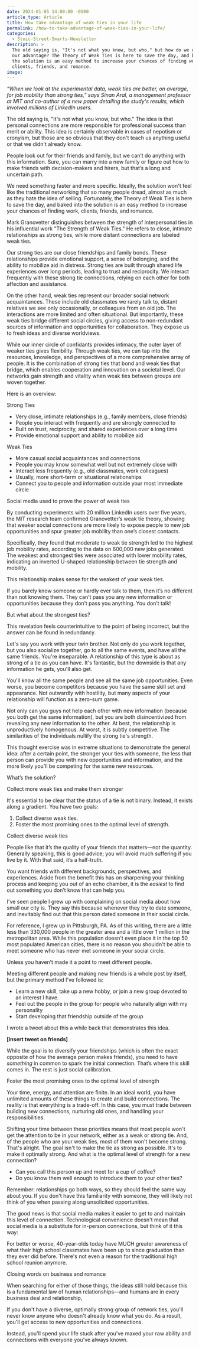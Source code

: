 ```yaml
---
date: 2024-01-05 14:00:00 -0500
article_type: Article
title: How take advantage of weak ties in your life
permalink: /how-to-take-advantage-of-weak-ties-in-your-life/
categories:
  - Stoic-Street-Smarts-Newsletter
description: >
  The old saying is, "It's not what you know, but who," but how do we use it to
  our advantage? The Theory of Weak Ties is here to save the day, and baked into
  the solution is an easy method to increase your chances of finding work,
  clients, friends, and romance.
image:
---
```

*“When we look at the experimental data, weak ties are better, on average, for job mobility than strong ties,” says Sinan Aral, a management professor at MIT and co-author of a new paper detailing the study's results, which involved millions of LinkedIn users.*



The old saying is, "It's not what you know, but who." The idea is that personal connections are more responsible for professional success than merit or ability. This idea is certainly observable in cases of nepotism or cronyism, but those are so obvious that they don't teach us anything useful or that we didn't already know.



People look out for their friends and family, but we can’t do anything with this information. Sure, you can marry into a new family or figure out how to make friends with decision-makers and hirers, but that’s a long and uncertain path.&nbsp;



We need something faster and more specific. Ideally, the solution won't feel like the traditional networking that so many people dread, almost as much as they hate the idea of selling. Fortunately, the Theory of Weak Ties is here to save the day, and baked into the solution is an easy method to increase your chances of finding work, clients, friends, and romance.



Mark Granovetter distinguishes between the strength of interpersonal ties in his influential work "The Strength of Weak Ties." He refers to close, intimate relationships as strong ties, while more distant connections are labeled weak ties.



Our strong ties are our close friendships and family bonds. These relationships provide emotional support, a sense of belonging, and the ability to mobilize aid in distress. Strong ties are built through shared life experiences over long periods, leading to trust and reciprocity. We interact frequently with these strong tie connections, relying on each other for both affection and assistance.



On the other hand, weak ties represent our broader social network acquaintances. These include old classmates we rarely talk to, distant relatives we see only occasionally, or colleagues from an old job. The interactions are more limited and often situational. But importantly, these weak ties bridge different social circles, giving access to non-redundant sources of information and opportunities for collaboration. They expose us to fresh ideas and diverse worldviews.



While our inner circle of confidants provides intimacy, the outer layer of weaker ties gives flexibility. Through weak ties, we can tap into the resources, knowledge, and perspectives of a more comprehensive array of people. It is the combination of strong ties that bond and weak ties that bridge, which enables cooperation and innovation on a societal level. Our networks gain strength and vitality when weak ties between groups are woven together.



Here is an overview:



Strong Ties

* Very close, intimate relationships (e.g., family members, close friends)
* People you interact with frequently and are strongly connected to
* Built on trust, reciprocity, and shared experiences over a long time
* Provide emotional support and ability to mobilize aid

Weak Ties

* More casual social acquaintances and connections
* People you may know somewhat well but not extremely close with
* Interact less frequently (e.g., old classmates, work colleagues)
* Usually, more short-term or situational relationships
* Connect you to people and information outside your most immediate circle



Social media used to prove the power of weak ties



By conducting experiments with 20 million LinkedIn users over five years, the MIT research team confirmed Granovetter’s weak tie theory, showing that weaker social connections are more likely to expose people to new job opportunities and spur greater job mobility than one’s closest contacts.



Specifically, they found that moderate to weak tie strength led to the highest job mobility rates, according to the data on 600,000 new jobs generated. The weakest and strongest ties were associated with lower mobility rates, indicating an inverted U-shaped relationship between tie strength and mobility.



This relationship makes sense for the weakest of your weak ties.&nbsp;



If you barely know someone or hardly ever talk to them, then it’s no different than not knowing them. They can’t pass you any new information or opportunities because they don’t pass you anything. You don’t talk!



But what about the strongest ties?&nbsp;



This revelation feels counterintuitive to the point of being incorrect, but the answer can be found in redundancy.



Let's say you work with your twin brother. Not only do you work together, but you also socialize together, go to all the same events, and have all the same friends. You're inseparable. A relationship of this type is about as strong of a tie as you can have. It's fantastic, but the downside is that any information he gets, you'll also get.



You'll know all the same people and see all the same job opportunities. Even worse, you become competitors because you have the same skill set and appearance. Not outwardly with hostility, but many aspects of your relationship will function as a zero-sum game.



Not only can you guys not help each other with new information (because you both get the same information), but you are both disincentivized from revealing any new information to the other. At best, the relationship is unproductively homogenous. At worst, it is subtly competitive. The similarities of the individuals nullify the strong tie's strength.



This thought exercise was in extreme situations to demonstrate the general idea: after a certain point, the stronger your ties with someone, the less that person can provide you with new opportunities and information, and the more likely you’ll be competing for the same new resources.



What’s the solution?



Collect more weak ties and make them stronger



It's essential to be clear that the status of a tie is not binary. Instead, it exists along a gradient. You have two goals:



1. Collect diverse weak ties.
2. Foster the most promising ones to the optimal level of strength.



Collect diverse weak ties



People like that it’s the quality of your friends that matters—not the quantity. Generally speaking, this is good advice; you will avoid much suffering if you live by it. With that said, it’s a half-truth.



You want friends with different backgrounds, perspectives, and experiences. Aside from the benefit this has on sharpening your thinking process and keeping you out of an echo chamber, it is the *easiest* to find out something you don’t know that can help you.



I've seen people I grew up with complaining on social media about how small our city is. They say this because whenever they try to date someone, and inevitably find out that this person dated someone in their social circle.



For reference, I grew up in Pittsburgh, PA. As of this writing, there are a little less than 330,000 people in the greater area and a little over 1 million in the metropolitan area. While this population doesn't even place it in the top 50 most populated American cities, there is no reason you shouldn't be able to meet someone who has never met someone in your social circle.



Unless you haven’t made it a point to meet different people.



Meeting different people and making new friends is a whole post by itself, but the primary method I've followed is:



* Learn a new skill, take up a new hobby, or join a new group devoted to an interest I have.
* Feel out the people in the group for people who naturally align with my personality
* Start developing that friendship outside of the group



I wrote a tweet about this a while back that demonstrates this idea.



**\[insert tweet on friends\]**



While the goal is to diversify your friendships (which is often the exact opposite of how the average person makes friends), you need to have *something* in common to spark the initial connection. That’s where this skill comes in. The rest is just social calibration.



Foster the most promising ones to the optimal level of strength



Your time, energy, and attention are finite. In an ideal world, you have unlimited amounts of these things to create and build connections. The reality is that everything is a trade-off. In this case, you must trade between building new connections, nurturing old ones, and handling your responsibilities.



Shifting your time between these priorities means that most people won't get the attention to be in your network, either as a weak or strong tie. And, of the people who are your weak ties, most of them won't become strong. That's alright. The goal isn't to make the tie as strong as possible. It's to make it optimally strong. And what is the optimal level of strength for a new connection?



* Can you call this person up and meet for a cup of coffee?
* Do you know them well enough to introduce them to your other ties?



Remember: relationships go both ways, so they should feel the same way about you. If you don't have this familiarity with someone, they will likely not think of you when passing along unsolicited opportunities.



The good news is that social media makes it easier to get to and maintain this level of connection. Technological convenience doesn't mean that social media is a substitute for in-person connections, but think of it this way:



For better or worse, 40-year-olds today have MUCH greater awareness of what their high school classmates have been up to since graduation than they ever did before. There's not even a reason for the traditional high school reunion anymore.&nbsp;



Closing words on business and romance



When searching for either of those things, the ideas still hold because this is a fundamental law of human relationships—and humans are in every business deal and relationship,



If you don't have a diverse, optimally strong group of network ties, you'll never know anyone who doesn't already know what you do. As a result, you'll get access to new opportunities and connections.



Instead, you'll spend your life stuck after you've maxed your raw ability and connections with everyone you've always known.&nbsp;